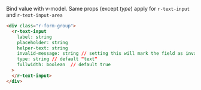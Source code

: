 Bind value with v-model. Same props (except _type_) apply for `r-text-input` and `r-text-input-area`

```html
<div class="r-form-group">
  <r-text-input
    label: string
    placeholder: string
    helper-text: string
    invalid-message: string // setting this will mark the field as invalid
    type: string // default "text"
    fullwidth: boolean  // default true
  >
  </r-text-input>
</div>
```
